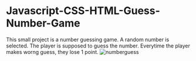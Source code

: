 # Javascript-CSS-HTML-Guess-Number-Game

This small project is a number guessing game. A random number is selected. The player is supposed to guess the number. Everytime the player makes worng guess, they lose 1 point.
![numberguess](https://user-images.githubusercontent.com/114237174/207546655-823c9a05-05ab-479e-a117-7f77de9beecd.png)
